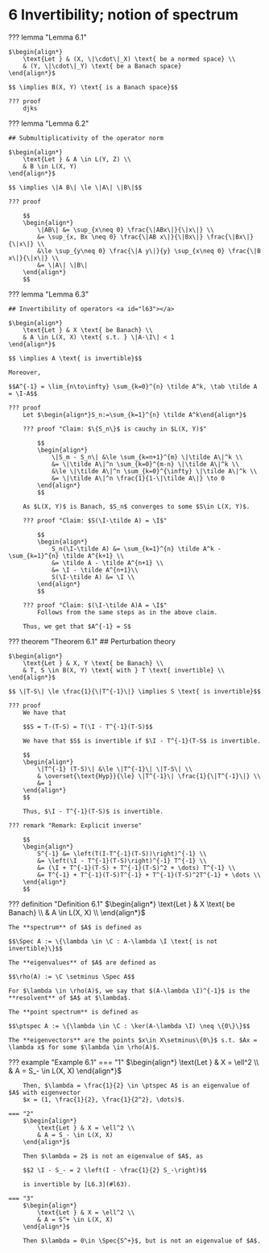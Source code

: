 # 6 Invertibility; notion of spectrum

??? lemma "Lemma 6.1"

    $\begin{align*}
        \text{Let } & (X, \|\cdot\|_X) \text{ be a normed space} \\
        & (Y, \|\cdot\|_Y) \text{ be a Banach space}
    \end{align*}$
    
    $$ \implies B(X, Y) \text{ is a Banach space}$$

    ??? proof
        djks


??? lemma "Lemma 6.2"

    ## Submultiplicativity of the operator norm

    $\begin{align*}
        \text{Let } & A \in L(Y, Z) \\
        & B \in L(X, Y)
    \end{align*}$

    $$ \implies \|A B\| \le \|A\| \|B\|$$
    
    ??? proof

        $$
        \begin{align*}
            \|AB\| &= \sup_{x\neq 0} \frac{\|ABx\|}{\|x\|} \\
            &= \sup_{x, Bx \neq 0} \frac{\|AB x\|}{\|Bx\|} \frac{\|Bx\|}{\|x\|} \\
            &\le \sup_{y\neq 0} \frac{\|A y\|}{y} \sup_{x\neq 0} \frac{\|B x\|}{\|x\|} \\
            &= \|A\| \|B\|
        \end{align*}
        $$
        
        
??? lemma "Lemma 6.3"

    ## Invertibility of operators <a id="l63"></a>

    $\begin{align*}
        \text{Let } & X \text{ be Banach} \\
        & A \in L(X, X) \text{ s.t. } \|A-\I\| < 1
    \end{align*}$

    $$ \implies A \text{ is invertible}$$

    Moreover,

    $$A^{-1} = \lim_{n\to\infty} \sum_{k=0}^{n} \tilde A^k, \tab \tilde A = \I-A$$
    
    ??? proof
        Let $\begin{align*}S_n:=\sum_{k=1}^{n} \tilde A^k\end{align*}$

        ??? proof "Claim: $\{S_n\}$ is cauchy in $L(X, Y)$"

            $$
            \begin{align*}
                \|S_m - S_n\| &\le \sum_{k=n+1}^{m} \|\tilde A\|^k \\
                &= \|\tilde A\|^n \sum_{k=0}^{m-n} \|\tilde A\|^k \\
                &\le \|\tilde A\|^n \sum_{k=0}^{\infty} \|\tilde A\|^k \\
                &= \|\tilde A\|^n \frac{1}{1-\|\tilde A\|} \to 0
            \end{align*}
            $$

        As $L(X, Y)$ is Banach, $S_n$ converges to some $S\in L(X, Y)$.

        ??? proof "Claim: $S(\I-\tilde A) = \I$"

            $$
            \begin{align*}
                S_n(\I-\tilde A) &= \sum_{k=1}^{n} \tilde A^k - \sum_{k=1}^{n} \tilde A^{k+1} \\
                &= \tilde A - \tilde A^{n+1} \\
                &= \I - \tilde A^{n+1}\\
                S(\I-\tilde A) &= \I \\
            \end{align*}
            $$

        ??? proof "Claim: $(\I-\tilde A)A = \I$"
            Follows from the same steps as in the above claim.

        Thus, we get that $A^{-1} = S$


??? theorem "Theorem 6.1"
    ## Perturbation theory <a id="t61"></a>

    $\begin{align*}
        \text{Let } & X, Y \text{ be Banach} \\
        & T, S \in B(X, Y) \text{ with } T \text{ invertible} \\
    \end{align*}$

    $$ \|T-S\| \le \frac{1}{\|T^{-1}\|} \implies S \text{ is invertible}$$

    ??? proof
        We have that

        $$S = T-(T-S) = T(\I - T^{-1}(T-S)$$

        We have that $S$ is invertible if $\I - T^{-1}(T-S$ is invertible.

        $$
        \begin{align*}
            \|T^{-1} (T-S)\| &\le \|T^{-1}\| \|T-S\| \\
            & \overset{\text{Hyp}}{\le} \|T^{-1}\| \frac{1}{\|T^{-1}\|} \\
            &= 1
        \end{align*}
        $$

        Thus, $\I - T^{-1}(T-S)$ is invertible.

    ??? remark "Remark: Explicit inverse"

        $$
        \begin{align*}
            S^{-1} &= \left(T(I-T^{-1}(T-S))\right)^{-1} \\
            &= \left(\I - T^{-1}(T-S)\right)^{-1} T^{-1} \\
            &= (\I + T^{-1}(T-S) + T^{-1}(T-S)^2 + \dots) T^{-1} \\
            &= T^{-1} + T^{-1}(T-S)T^{-1} + T^{-1}(T-S)^2T^{-1} + \dots \\
        \end{align*}
        $$


??? definition "Definition 6.1"
    $\begin{align*}
        \text{Let } & X \text{ be Banach} \\
        & A \in L(X, X) \\
    \end{align*}$

    The **spectrum** of $A$ is defined as

    $$\Spec A := \{\lambda \in \C : A-\lambda \I \text{ is not invertible}\}$$

    The **eigenvalues** of $A$ are defined as

    $$\rho(A) := \C \setminus \Spec A$$

    For $\lambda \in \rho(A)$, we say that $(A-\lambda \I)^{-1}$ is the **resolvent** of $A$ at $\lambda$.

    The **point spectrum** is defined as

    $$\ptspec A := \{\lambda \in \C : \ker(A-\lambda \I) \neq \{0\}\}$$

    The **eigenvectors** are the points $x\in X\setminus\{0\}$ s.t. $Ax = \lambda x$ for some $\lambda \in \rho(A)$.


??? example "Example 6.1"
    === "1"
        $\begin{align*}
            \text{Let } & X = \ell^2 \\
            & A = S_- \in L(X, X)
        \end{align*}$

        Then, $\lambda = \frac{1}{2} \in \ptspec A$ is an eigenvalue of $A$ with eigenvector
        $x = (1, \frac{1}{2}, \frac{1}{2^2}, \dots)$.

    === "2"
        $\begin{align*}
            \text{Let } & X = \ell^2 \\
            & A = S_- \in L(X, X)
        \end{align*}$

        Then $\lambda = 2$ is not an eigenvalue of $A$, as

        $$2 \I - S_- = 2 \left(I - \frac{1}{2} S_-\right)$$

        is invertible by [L6.3](#l63).

    === "3"
        $\begin{align*}
            \text{Let } & X = \ell^2 \\
            & A = S^+ \in L(X, X)
        \end{align*}$

        Then $\lambda = 0\in \Spec{S^+}$, but is not an eigenvalue of $A$.